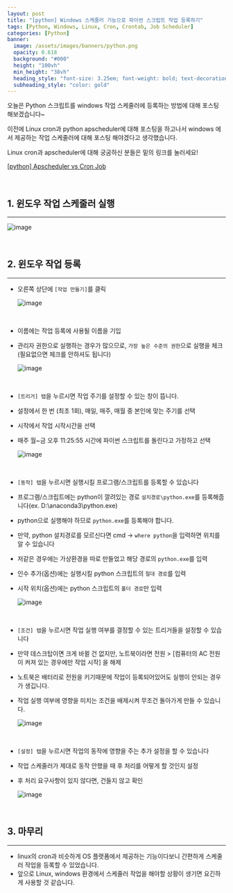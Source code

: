```yaml
---
layout: post
title: "[python] Windows 스케줄러 기능으로 파이썬 스크립트 작업 등록하기"
tags: [Python, Windows, Linux, Cron, Crontab, Job Scheduler]
categories: [Python]
banner:
  image: /assets/images/banners/python.png
  opacity: 0.618
  background: "#000"
  height: "100vh"
  min_height: "38vh"
  heading_style: "font-size: 3.25em; font-weight: bold; text-decoration: underline"
  subheading_style: "color: gold"
---
```


오늘은 Python 스크립트를 windows 작업 스케줄러에 등록하는 방법에 대해 포스팅 해보겠습니다~

이전에 Linux cron과 python apscheduler에 대해 포스팅을 하고나서 windows 에서 제공하는 작업 스케줄러에 대해 포스팅 해야겠다고 생각했습니다.

Linux cron과 apscheduler에 대해 궁굼하신 분들은 밑의 링크를 눌러세요!  

[[python] Apscheduler vs Cron Job](/posts/python-scheduler/)

<br>

## **1. 윈도우 작업 스케줄러 실행**  

***

![image](https://user-images.githubusercontent.com/52439201/144750739-bc0c0c0e-6b9a-4949-abb5-9bee1690c63b.png)

<br>

## **2. 윈도우 작업 등록**

***

* 오른쪽 상단에 `[작업 만들기]`를 클릭

    ![image](https://user-images.githubusercontent.com/52439201/144750828-c91f5fbf-1fe5-459d-9dc2-e6a862667757.png)  

<br>

* 이름에는 작업 등록에 사용될 이름을 기입
* 관리자 권한으로 실행하는 경우가 많으므로, `가장 높은 수준의 권한`으로 실행을 체크 (필요없으면 체크를 안하셔도 됩니다)  

    ![image](https://user-images.githubusercontent.com/52439201/144751009-b7cb4a39-00d5-48ce-812d-20786d10b6fa.png)

<br>

* `[트리거] 탭`을 누르시면 작업 주기를 설정할 수 있는 창이 뜹니다.  
* 설정에서 한 번 (최초 1회), 매일, 매주, 매월 중 본인에 맞는 주기를 선택
* 시작에서 작업 시작시간을 선택 
* 매주 월~금 오후 11:25:55 시간에 파이썬 스크립트를 돌린다고 가정하고 선택  

    ![image](https://user-images.githubusercontent.com/52439201/144751231-0e3886bd-eab0-4665-83b2-01cb5e4d33b8.png)

<br>

* `[동작] 탭`을 누르시면 실행시킬 프로그램/스크립트를 등록할 수 있습니다
* 프로그램/스크립트에는 python이 깔려있는 경로 `설치경로\python.exe`를 등록해줍니다(ex. D:\anaconda3\python.exe)
* python으로 실행해야 하므로 `python.exe`를 등록해야 합니다.
* 만약, python 설치경로를 모르신다면 cmd -> `where python`을 입력하면 위치를 알 수 있습니다
* 저같은 경우에는 가상환경을 따로 만들었고 해당 경로의 `python.exe`를 입력  
* 인수 추가(옵션)에는 실행시킬 python 스크립트의 `절대 경로`를 입력
* 시작 위치(옵션)에는 python 스크립트의 `폴더 경로`만 입력

    ![image](https://user-images.githubusercontent.com/52439201/144751629-b9993beb-00f5-444f-81b5-2714fdcf0bbf.png)

<br>

* `[조건] 탭`을 누르시면 작업 실행 여부를 결정할 수 있는 트리거들을 설정할 수 있습니다
* 만약 데스크탑이면 크게 바뀔 건 없지만, 노트북이라면 전원 > [컴퓨터의 AC 전원이 켜져 있는 경우에만 작업 시작] 을 해제
* 노트북은 배터리로 전원을 키기때문에 작업이 등록되어있어도 실행이 안되는 경우가 생깁니다.
* 작업 실행 여부에 영향을 미치는 조건을 배제시켜 무조건 돌아가게 만들 수 있습니다.  

    ![image](https://user-images.githubusercontent.com/52439201/144751951-72524e40-ba5b-4701-8f52-473030ad0c15.png)

<br>

* `[설정] 탭`을 누르시면 작업의 동작에 영향을 주는 추가 설정을 할 수 있습니다
* 작업 스케줄러가 제대로 동작 안했을 때 후 처리를 어떻게 할 것인지 설정
* 후 처리 요구사항이 있지 않다면, 건들지 않고 확인 

    ![image](https://user-images.githubusercontent.com/52439201/144752129-4e044048-7376-4601-845b-7ac1374a4a00.png)

<br>

## 3. **마무리**  

***

* linux의 cron과 비슷하게 OS 플랫폼에서 제공하는 기능이다보니 간편하게 스케줄러 작업을 등록할 수 있었습니다. 
* 앞으로 Linux, windows 환경에서 스케줄러 작업을 해야할 상황이 생기면 요긴하게 사용할 것 같습니다.